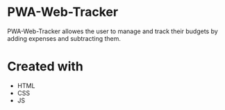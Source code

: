 # PWA-Web-Tracker

PWA-Web-Tracker allowes the user to manage and track their budgets by adding expenses and subtracting them. 

# Created with
* HTML
* CSS
* JS
